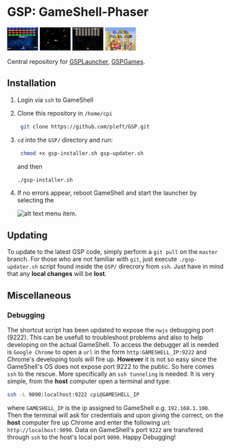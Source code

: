 # GSP: GameShell-Phaser
![alt text](GSPGames/breakout/thumbnail.png "Breakout") ![alt text](GSPGames/defender/thumbnail.png "Defender") ![alt text](GSPGames/invaders/thumbnail.png "Invaders") ![alt text](GSPGames/mario/thumbnail.png "Infinite Mario")

Central repository for [GSPLauncher](GSPLauncher/README.md), [GSPGames](GSPGames/README.md).

## Installation

1. Login via `ssh` to GameShell
2. Clone this repository in `/home/cpi`
   ```bash
    git clone https://github.com/pleft/GSP.git
   ```
3. `cd` into the `GSP/` directory and run:
   ```bash
    chmod +x gsp-installer.sh gsp-updater.sh
    ```
    and then
    ```bash
    ./gsp-installer.sh
    ```
4. If no errors appear, reboot GameShell and start the launcher by selecting the 

    ![alt text](./common/GSPLauncher.png) menu item.

## Updating

To update to the latest GSP code, simply perform a `git pull` on the `master` branch. For those who are not familiar with `git`, just execute `./gsp-updater.sh` script found inside the `GSP/` direcrory from `ssh`. Just have in mind that any **local changes** will be **lost**.

## Miscellaneous

### Debugging
The shortcut script has been updated to expose the `nwjs` debugging port (9222). This can be usefull to troubleshoot problems and also to help developing on the actual GameShell. To access the debugger all is needed is `Google Chrome` to open a `url` in the form `http:GAMESHELL_IP:9222` and Chrome's developing tools will fire up. **However** it is not so easy since the GameShell's OS does not expose port 9222 to the public. So here comes `ssh` to the rescue. More specifically an `ssh tunneling` is needed. It is very simple, from the **host** computer open a terminal and type:

```bash
ssh -L 9090:localhost:9222 cpi@GAMESHELL_IP
```

where `GAMESHELL_IP` is the ip assigned to GameShell e.g. `192.168.1.100`. Then the terminal will ask for credentials and upon giving the correct, on the **host** computer fire up Chrome and enter the following url: `http://localhost:9090`. Data on GameShell's port `9222` are transfered through `ssh` to the host's local port `9090`. Happy Debugging!

